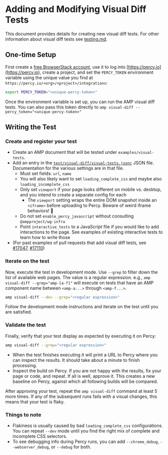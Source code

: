 # Adding and Modifying Visual Diff Tests

This document provides details for creating new visual diff tests. For other information about visual diff tests see [testing.md](./testing.md#visual-diff-tests).

## One-time Setup

First create a [free BrowserStack account](https://www.browserstack.com/), use it to log into [https://percy.io](https://percy.io), create a project, and set the `PERCY_TOKEN` environment variable using the unique value you find at `https://percy.io/<org>/<project>/integrations`:

```sh
export PERCY_TOKEN="<unique-percy-token>"
```

Once the environment variable is set up, you can run the AMP visual diff tests. You can also pass this token directly to `amp visual-diff --percy_token="<unique-percy-token>"`

## Writing the Test

### Create and register your test

-   Create an AMP document that will be tested under `examples/visual-tests`.
-   Add an entry in the [`test/visual-diff/visual-tests.jsonc`](../test/visual-diff/visual-tests.jsonc) JSON file. Documentation for the various settings are in that file.
    -   Must set fields: `url`, `name`
    -   You will also likely want to set `loading_complete_css` and maybe also `loading_incomplete_css`
    -   Only set `viewport` if your page looks different on mobile vs. desktop, and you intend to create a separate config for each
        -   The `viewport` setting wraps the entire DOM snapshot inside an `<iframe>` before uploading to Percy. Beware of weird iframe behaviors! 🐉
    -   Do not set `enable_percy_javascript` without consulting `@ampproject/wg-infra`
    -   Point `interactive_tests` to a JavaScript file if you would like to add interactions to the page. See examples of existing interactive tests to learn how to write those
-   (For past examples of pull requests that add visual diff tests, see [#17047](https://github.com/ampproject/amphtml/pull/17047), [#17110](https://github.com/ampproject/amphtml/pull/17110))

### Iterate on the test

Now, execute the test in development mode. Use `--grep` to filter down the list of available web pages. The value is a regular expression. e.g., `amp visual-diff --grep="amp-[a-f]"` will execute on tests that have an AMP component name between `<amp-a...>` through `<amp-f...>`.

```sh
amp visual-diff --dev --grep="<regular expression>"
```

Follow the development mode instructions and iterate on the test until you are satisfied.

### Validate the test

Finally, verify that your test display as expected by executing it on Percy:

```sh
amp visual-diff --grep="<regular expression>"
```

-   When the test finishes executing it will print a URL to Percy where you can inspect the results. It should take about a minute to finish processing.
-   Inspect the build on Percy. If you are not happy with the results, fix your page or code, and repeat. If all is well, approve it. This creates a new baseline on Percy, against which all following builds will be compared.

After approving your test, repeat the `amp visual-diff` command at least 5 more times. If any of the subsequent runs fails with a visual changes, this means that your test is flaky.

### Things to note

-   Flakiness is usually caused by bad `loading_complete_css` configurations. You can repeat `--dev` mode until you find the right mix of complete and incomplete CSS selectors.
-   To see debugging info during Percy runs, you can add `--chrome_debug`, `--webserver_debug`, or `--debug` for both.
